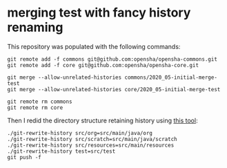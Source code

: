 # merging test with fancy history renaming

This repository was populated with the following commands:

```
git remote add -f commons git@github.com:opensha/opensha-commons.git
git remote add -f core git@github.com:opensha/opensha-core.git

git merge --allow-unrelated-histories commons/2020_05-initial-merge-test
git merge --allow-unrelated-histories core/2020_05-initial-merge-test

git remote rm commons
git remote rm core
```

Then I redid the directory structure retaining history using [this tool](https://gist.github.com/emiller/6769886):

```
./git-rewrite-history src/org=src/main/java/org
./git-rewrite-history src/scratch=src/main/java/scratch
./git-rewrite-history src/resources=src/main/resources
./git-rewrite-history test=src/test
git push -f
```

